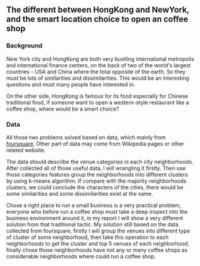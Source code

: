 ## The different between HongKong and NewYork, and the smart location choice to open an coffee shop

### Background

New York city and HongKong are both very bustling international metropolis and international finance centers, on the back of two of the world's largest countries - USA and China where the total opposite of the earth. So they must be lots of similarities and dissimilarities. This would be an interesting questions and must many people have interested in.

On the other side, HongKong is famous for its food especially for Chinese traditional food, if someone want to open a western-style restaurant like a coffee shop, where would be a smart choice?

### Data

All those two problems solved based on data, which mainly from [foursquare](https://foursquare.com/). Other part of data may come from Wikipedia pages or other related website.

The data should describe the venue categories in each city neighborhoods. After collected all of those useful data, I will wrangling it firstly. Then use those categories features group the neighborhoods into different clusters by using k-means algorithm. If compare with the majority neighborhoods clusters, we could conclude the characters of the cities, there would be some similarities and some dissimilarities exist at the same.

Chose a right place to run a small business is a very practical problem, everyone who before run a coffee shop must take a deep inspect into the business environment around it, in my report I will show a very different solution from that traditional tactic. My solution still based on the data collected from foursquare, firstly I will group the venues into different type of cluster of some neighborhood, then take this operation to each neighborhoods to get the cluster and top 5 venues of each neighborhood, finally chose those neighborhoods have not any or many coffee shops as considerable neighborhoods where could run a coffee shop.
